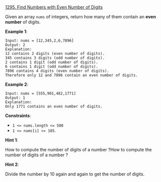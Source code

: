 [1295. Find Numbers with Even Number of Digits](https://leetcode.com/problems/find-numbers-with-even-number-of-digits/)

Given an array `nums` of integers, return how many of them contain an **even number** of digits.

**Example 1**:
```
Input: nums = [12,345,2,6,7896]
Output: 2
Explanation: 
12 contains 2 digits (even number of digits). 
345 contains 3 digits (odd number of digits). 
2 contains 1 digit (odd number of digits). 
6 contains 1 digit (odd number of digits). 
7896 contains 4 digits (even number of digits). 
Therefore only 12 and 7896 contain an even number of digits.
```

**Example 2**:
```
Input: nums = [555,901,482,1771]
Output: 1 
Explanation: 
Only 1771 contains an even number of digits.
```

**Constraints**:
* `1 <= nums.length <= 500`
* `1 <= nums[i] <= 105`.

**Hint 1**:

How to compute the number of digits of a number ?How to compute the number of digits of a number ?

**Hint 2**:

Divide the number by 10 again and again to get the number of digits.